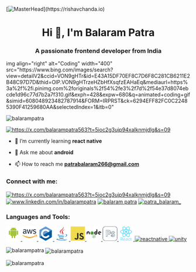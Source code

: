 [![MasterHead](https://1.bp.blogspot.com/-7A4WynwLsM...)](https://rishavchanda.io)

<h1 align="center">Hi 👋, I'm Balaram Patra</h1>
<h3 align="center">A passionate frontend developer from India</h3>
img align="right" alt="Coding" width="400" src="https://www.bing.com/images/search?view=detailV2&ccid=VON9gHTr&id=E43A15DF70EF8C7D6F8C281CB6211E2B48C97D7D&thid=OIP.VON9gHTrzeHZbHfXsqfzEAHaEq&mediaurl=https%3a%2f%2fi.pinimg.com%2foriginals%2f54%2fe3%2f7d%2f54e37d8074ebcde1d96c77d7b2a7f310.gif&exph=428&expw=680&q=animated+coding+gif&simid=608048923482787914&FORM=IRPRST&ck=6294EFF82FC0C22485390F41259680AA&selectedIndex=1&itb=0"

<p align="left"> <img src="https://komarev.com/ghpvc/?username=balarampatra&label=Profile%20views&color=0e75b6&style=flat" alt="balarampatra" /> </p>

<p align="left"> <a href="https://twitter.com/https://x.com/balarampatra563?t=5ioc2g3ujp94xalknmjdlg&s=09" target="blank"><img src="https://img.shields.io/twitter/follow/https://x.com/balarampatra563?t=5ioc2g3ujp94xalknmjdlg&s=09?logo=twitter&style=for-the-badge" alt="https://x.com/balarampatra563?t=5ioc2g3ujp94xalknmjdlg&s=09" /></a> </p>

- 🌱 I’m currently learning **react native**

- 💬 Ask me about **android**

- 📫 How to reach me **patrabalaram266@gmail.com**

<h3 align="left">Connect with me:</h3>
<p align="left">
<a href="https://twitter.com/https://x.com/balarampatra563?t=5ioc2g3ujp94xalknmjdlg&s=09" target="blank"><img align="center" src="https://raw.githubusercontent.com/rahuldkjain/github-profile-readme-generator/master/src/images/icons/Social/twitter.svg" alt="https://x.com/balarampatra563?t=5ioc2g3ujp94xalknmjdlg&s=09" height="30" width="40" /></a>
<a href="https://linkedin.com/in/www.linkedin.com/in/balarampatra" target="blank"><img align="center" src="https://raw.githubusercontent.com/rahuldkjain/github-profile-readme-generator/master/src/images/icons/Social/linked-in-alt.svg" alt="www.linkedin.com/in/balarampatra" height="30" width="40" /></a>
<a href="https://fb.com/balaram patra" target="blank"><img align="center" src="https://raw.githubusercontent.com/rahuldkjain/github-profile-readme-generator/master/src/images/icons/Social/facebook.svg" alt="balaram patra" height="30" width="40" /></a>
<a href="https://instagram.com/patra_balaram_" target="blank"><img align="center" src="https://raw.githubusercontent.com/rahuldkjain/github-profile-readme-generator/master/src/images/icons/Social/instagram.svg" alt="patra_balaram_" height="30" width="40" /></a>
</p>

<h3 align="left">Languages and Tools:</h3>
<p align="left"> <a href="https://developer.android.com" target="_blank" rel="noreferrer"> <img src="https://raw.githubusercontent.com/devicons/devicon/master/icons/android/android-original-wordmark.svg" alt="android" width="40" height="40"/> </a> <a href="https://aws.amazon.com" target="_blank" rel="noreferrer"> <img src="https://raw.githubusercontent.com/devicons/devicon/master/icons/amazonwebservices/amazonwebservices-original-wordmark.svg" alt="aws" width="40" height="40"/> </a> <a href="https://www.cprogramming.com/" target="_blank" rel="noreferrer"> <img src="https://raw.githubusercontent.com/devicons/devicon/master/icons/c/c-original.svg" alt="c" width="40" height="40"/> </a> <a href="https://www.java.com" target="_blank" rel="noreferrer"> <img src="https://raw.githubusercontent.com/devicons/devicon/master/icons/java/java-original.svg" alt="java" width="40" height="40"/> </a> <a href="https://developer.mozilla.org/en-US/docs/Web/JavaScript" target="_blank" rel="noreferrer"> <img src="https://raw.githubusercontent.com/devicons/devicon/master/icons/javascript/javascript-original.svg" alt="javascript" width="40" height="40"/> </a> <a href="https://nodejs.org" target="_blank" rel="noreferrer"> <img src="https://raw.githubusercontent.com/devicons/devicon/master/icons/nodejs/nodejs-original-wordmark.svg" alt="nodejs" width="40" height="40"/> </a> <a href="https://www.photoshop.com/en" target="_blank" rel="noreferrer"> <img src="https://raw.githubusercontent.com/devicons/devicon/master/icons/photoshop/photoshop-line.svg" alt="photoshop" width="40" height="40"/> </a> <a href="https://reactjs.org/" target="_blank" rel="noreferrer"> <img src="https://raw.githubusercontent.com/devicons/devicon/master/icons/react/react-original-wordmark.svg" alt="react" width="40" height="40"/> </a> <a href="https://reactnative.dev/" target="_blank" rel="noreferrer"> <img src="https://reactnative.dev/img/header_logo.svg" alt="reactnative" width="40" height="40"/> </a> <a href="https://unity.com/" target="_blank" rel="noreferrer"> <img src="https://www.vectorlogo.zone/logos/unity3d/unity3d-icon.svg" alt="unity" width="40" height="40"/> </a> </p>

<p><img align="left" src="https://github-readme-stats.vercel.app/api/top-langs?username=balarampatra&show_icons=true&locale=en&layout=compact" alt="balarampatra" /></p>

<p>&nbsp;<img align="center" src="https://github-readme-stats.vercel.app/api?username=balarampatra&show_icons=true&locale=en" alt="balarampatra" /></p>

<p><img align="center" src="https://github-readme-streak-stats.herokuapp.com/?user=balarampatra&" alt="balarampatra" /></p>
